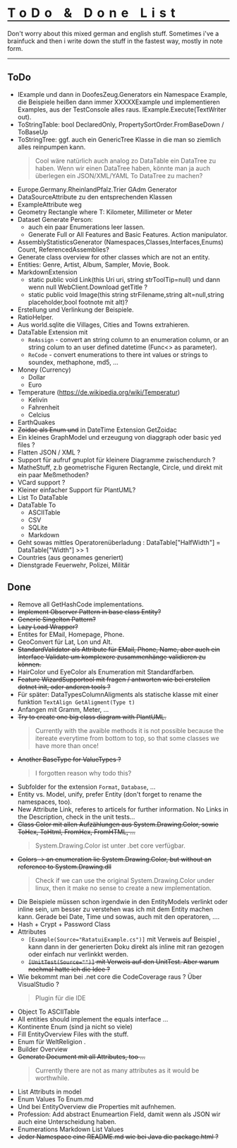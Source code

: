 <h1 style="font-weight:bold; letter-spacing: 10px; border-bottom: 2px solid black;">ToDo & Done List</h1>

Don't worry about this mixed german and english stuff. Sometimes i've a brainfuck and then
i write down the stuff in the fastest way, mostly in note form.

---

## ToDo

- IExample und dann in DoofesZeug.Generators ein Namespace Example, die Beispiele heißen dann immer XXXXXExample und implementieren
  Examples, aus der TestConsole alles raus. IExample.Execute(TextWriter out).
- ToStringTable: bool DeclaredOnly, PropertySortOrder.FromBaseDown / ToBaseUp
- ToStringTree: ggf. auch ein GenericTree Klasse in die man so ziemlich alles reinpumpen kann.
  > Cool wäre natürlich auch analog zo DataTable ein DataTree zu haben.
  > Wenn wir einen DataTree haben, könnte man ja auch überlegen ein JSON/XML/YAML To DataTree zu machen?
- Europe.Germany.RheinlandPfalz.Trier GAdm Generator
- DataSourceAttribute zu den entsprechenden Klassen
- ExampleAttribute weg
- Geometry Rectangle<T> where T: Kilometer, Millimeter or Meter
- Dataset Generate Person:
  - auch ein paar Enumerations leer lassen.
  - Generate Full or All Features and Basic Features. Action<Person> manipulator.
- AssemblyStatisticsGenerator (Namespaces,Classes,Interfaces,Enums) Count, ReferencedAssemblies?
- Generate class overview for other classes which are not an entity.
- Entities: Genre, Artist, Album, Sampler, Movie, Book.
- MarkdownExtension
  - static public void Link(this Uri uri, string strToolTip=null) und dann wenn null WebClient.Download getTitle ?
  - static public void Image(this string strFilename,string alt=null,string placeholder,bool footnote mit alt)?
- Erstellung und Verlinkung der Beispiele.
- RatioHelper.
- Aus world.sqlite die Villages, Cities and Towns extrahieren.
- DataTable Extension mit
  - `ReAssign` - convert an string column to an enumeration column, or an string colum to an user defined datetime (Func<> as parameter).
  - `ReCode` - convert enumerations to there int values or strings to soundex, methaphone, md5, ...
- Money (Currency)
  - Dollar
  - Euro
- Temperature (https://de.wikipedia.org/wiki/Temperatur)
  - Kelivin
  - Fahrenheit
  - Celcius
- EarthQuakes
- ~~Zoidac als Enum und~~ in DateTime Extension GetZoidac
- Ein kleines GraphModel und erzeugung von diaggraph oder basic yed files ?
- Flatten JSON / XML ?
- Support für aufruf gnuplot für kleinere Diagramme zwischendurch ?
- MatheStuff, z.b geometrische Figuren Rectangle, Circle, und direkt mit ein paar Meßmethoden?
- VCard support ?
- Kleiner einfacher Support für PlantUML?
- List<T> To DataTable
- DataTable To
  -  ASCIITable
  -  CSV
  -  SQLite
  -  Markdown
- Geht sowas mittles Operatorenüberladung : DataTable["HalfWidth"] = DataTable["Width"] >> 1
- Countries (aus geonames generiert)
- Dienstgrade Feuerwehr, Polizei, Militär


## Done

- Remove all GetHashCode implementations.
- ~~Implement Observer Pattern in base class Entity?~~
- ~~Generic Singelton Pattern?~~
- ~~Lazy Load Wrapper?~~
- Entites for EMail, Homepage, Phone.
- GeoConvert für Lat, Lon und Alt.
- ~~StandardValidator als Attribute für EMail, Phone, Name, aber auch ein Interface Validate um komplexere zusammenhänge validieren zu können.~~
- HairColor und EyeColor als Enumeration mit Standardfarben.
- ~~Feature WizardSupportool mit fragen / antworten wie bei erstellen dotnet init, oder anderen tools ?~~
- Für später: DataTypesColumnAligments als statische klasse mit einer funktion `TextAlign GetAligment(Type t)`
- Anfangen mit Gramm, Meter, ...
- ~~Try to create one big class diagram with PlantUML.~~
  > Currently with the avaible methods it is not possible because the itereate everytime from bottom to top, so that some classes
  > we have more than once!
- ~~Another BaseType for ValueTypes ?~~
  > I forgotten reason why todo this?
- Subfolder for the extension `Format`, `Database`, ...
- Entity vs. Model, unify, prefer Entity (don't forget to rename the namespaces, too).
- New Attribute Link, referes to articels for further information. No Links in the Description, check in the unit tests...
- ~~Class Color mit allen Aufzählungen aus System.Drawing.Color, sowie ToHex, ToHtml, FromHex, FromHTML, ...~~
  > System.Drawing.Color ist unter .bet core verfügbar.
- ~~Colors -> an enumeration lie System.Drawing.Color, but without an reference to System.Drawing.dll~~
  > Check if we can use the original System.Drawing.Color under linux, then it make no sense to create a new implementation.
- Die Beispiele müssen schon irgendwie in den EntityModels verlinkt oder inline sein, um besser zu verstehen was ich mit dem Entity machen kann. Gerade bei Date, Time und sowas, auch mit den operatoren, ....
- Hash + Crypt + Password Class
- Attributes 
  - `[Example(Source="RatatuiExample.cs")]` mit Verweis auf Beispiel , kann dann in der generierten Doku direkt als inline mit ran gezogen oder einfach nur verlinkkt werden.
  - ~~`[UnitTest(Source="")]` mit Verweis auf den UnitTest. Aber warum nochmal hatte ich die Idee ?~~
- Wie bekommt man bei .net core die CodeCoverage raus ? Über VisualStudio ?
  > Plugin für die IDE
- Object To ASCIITable
- All entities should implement the equals interface ...
- Kontinente Enum (sind ja nicht so viele)
- Fill EntityOverview Files with the stuff.
- Enum für WeltReligion .
- Builder Overview
- ~~Generate Document mit all Attributes, too ...~~
  > Currently there are not as many attributes as it would be worthwhile.
- List Attributs in model
- Enum Values To Enum.md
- Und bei EntityOverview die Properties mit aufnhemen.
- Profession: Add abstract Enumeartion Field, damit wenn als JSON wir auch eine Unterscheidung haben.
- Enumerations Markdown List Values
- ~~Jeder Namespace eine README.md wie bei Java die package.html ?~~
